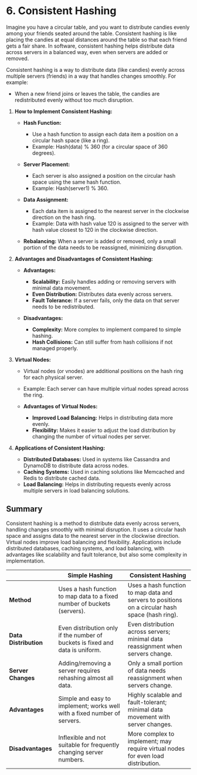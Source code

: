 # 6. Consistent Hashing

Imagine you have a circular table, and you want to distribute candies evenly among your friends seated around the table. Consistent hashing is like placing the candies at equal distances around the table so that each friend gets a fair share. In software, consistent hashing helps distribute data across servers in a balanced way, even when servers are added or removed.

Consistent hashing is a way to distribute data (like candies) evenly across multiple servers (friends) in a way that handles changes smoothly. For example:

- When a new friend joins or leaves the table, the candies are redistributed evenly without too much disruption.

1. **How to Implement Consistent Hashing:**

   - **Hash Function:**

     - Use a hash function to assign each data item a position on a circular hash space (like a ring).
     - Example: Hash(data) % 360 (for a circular space of 360 degrees).

   - **Server Placement:**

     - Each server is also assigned a position on the circular hash space using the same hash function.
     - Example: Hash(server1) % 360.

   - **Data Assignment:**

     - Each data item is assigned to the nearest server in the clockwise direction on the hash ring.
     - Example: Data with hash value 120 is assigned to the server with hash value closest to 120 in the clockwise direction.

   - **Rebalancing:** When a server is added or removed, only a small portion of the data needs to be reassigned, minimizing disruption.

2. **Advantages and Disadvantages of Consistent Hashing:**

   - **Advantages:**

     - **Scalability:** Easily handles adding or removing servers with minimal data movement.
     - **Even Distribution:** Distributes data evenly across servers.
     - **Fault Tolerance:** If a server fails, only the data on that server needs to be redistributed.

   - **Disadvantages:**
     - **Complexity:** More complex to implement compared to simple hashing.
     - **Hash Collisions:** Can still suffer from hash collisions if not managed properly.

3. **Virtual Nodes:**

   - Virtual nodes (or vnodes) are additional positions on the hash ring for each physical server.
   - Example: Each server can have multiple virtual nodes spread across the ring.

   - **Advantages of Virtual Nodes:**
     - **Improved Load Balancing:** Helps in distributing data more evenly.
     - **Flexibility:** Makes it easier to adjust the load distribution by changing the number of virtual nodes per server.

4. **Applications of Consistent Hashing:**

   - **Distributed Databases:** Used in systems like Cassandra and DynamoDB to distribute data across nodes.
   - **Caching Systems:** Used in caching solutions like Memcached and Redis to distribute cached data.
   - **Load Balancing:** Helps in distributing requests evenly across multiple servers in load balancing solutions.

## Summary

Consistent hashing is a method to distribute data evenly across servers, handling changes smoothly with minimal disruption. It uses a circular hash space and assigns data to the nearest server in the clockwise direction. Virtual nodes improve load balancing and flexibility. Applications include distributed databases, caching systems, and load balancing, with advantages like scalability and fault tolerance, but also some complexity in implementation.

|                       | **Simple Hashing**                                                            | **Consistent Hashing**                                                                          |
| --------------------- | ----------------------------------------------------------------------------- | ----------------------------------------------------------------------------------------------- |
| **Method**            | Uses a hash function to map data to a fixed number of buckets (servers).      | Uses a hash function to map data and servers to positions on a circular hash space (hash ring). |
| **Data Distribution** | Even distribution only if the number of buckets is fixed and data is uniform. | Even distribution across servers; minimal data reassignment when servers change.                |
| **Server Changes**    | Adding/removing a server requires rehashing almost all data.                  | Only a small portion of data needs reassignment when servers change.                            |
| **Advantages**        | Simple and easy to implement; works well with a fixed number of servers.      | Highly scalable and fault-tolerant; minimal data movement with server changes.                  |
| **Disadvantages**     | Inflexible and not suitable for frequently changing server numbers.           | More complex to implement; may require virtual nodes for even load distribution.                |

